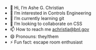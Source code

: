 - 👋 Hi, I’m Ashe G. Christian
- 👀 I’m interested in Controls Engineering
- 🌱 I’m currently learning git
- 💞️ I’m looking to collaborate on CSS
- 📫 How to reach me achristia@bnl.gov
- 😄 Pronouns: they/them
- ⚡ Fun fact: escape room enthusiast

<!---
ashe-christian-bnl/ashe-christian-bnl is a ✨ special ✨ repository because its `README.md` (this file) appears on your GitHub profile.
You can click the Preview link to take a look at your changes.
--->
